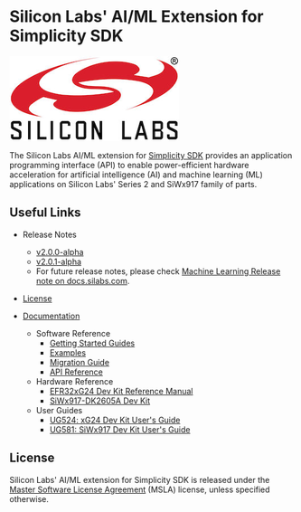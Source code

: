 # Silicon Labs' AI/ML Extension for Simplicity SDK

[![Silicon Labs](./doc/images/silabs-logo.jpg)](https://www.silabs.com)

The Silicon Labs AI/ML extension for [Simplicity SDK](https://github.com/SiliconLabs/simplicity_sdk) provides an application programming interface (API) to enable power-efficient hardware acceleration for artificial intelligence (AI) and machine learning (ML) applications on Silicon Labs' Series 2 and SiWx917 family of parts.

## Useful Links

- Release Notes

  - [v2.0.0-alpha](./doc/release-notes/v2.0.0-alpha.md)
  - [v2.0.1-alpha](./doc/release-notes/v2.0.1-alpha.md)
  - For future release notes, please check [Machine Learning Release note on docs.silabs.com](https://docs.silabs.com/sisdk-release-notes/latest/sisdk-mc-learning-release-notes).

- [License](./LICENSE.md)
- [Documentation](https://docs.silabs.com/machine-learning/latest)
  - Software Reference
    - [Getting Started Guides](https://docs.silabs.com/machine-learning/latest/aiml-getting-started)
    - [Examples](https://docs.silabs.com/machine-learning/latest/aiml-additional-topics/sample-apps)
    - [Migration Guide](https://docs.silabs.com/machine-learning/latest/aiml-developers-guide/aiml-extension-setup)
    - [API Reference](https://docs.silabs.com/machine-learning/latest/aiml-reference-guide)
  - Hardware Reference
    - [EFR32xG24 Dev Kit Reference Manual](https://www.silabs.com/documents/public/reference-manuals/efr32xg24-rm.pdf)
    - [SiWx917-DK2605A Dev Kit](https://www.silabs.com/development-tools/wireless/wi-fi/siwx917-dk2605a-wifi-6-bluetooth-le-soc-dev-kit?tab=overview)
  - User Guides
    - [UG524: xG24 Dev Kit User's Guide](https://www.silabs.com/documents/public/user-guides/ug524-brd2601b-user-guide.pdf)
    - [UG581: SiWx917 Dev Kit User's Guide](https://www.silabs.com/documents/public/user-guides/ug581-brd2605a-user-guide.pdf)

## License

Silicon Labs' AI/ML extension for Simplicity SDK is released under the [Master Software License Agreement](https://www.silabs.com/about-us/legal/master-software-license-agreement) (MSLA) license, unless specified otherwise.
